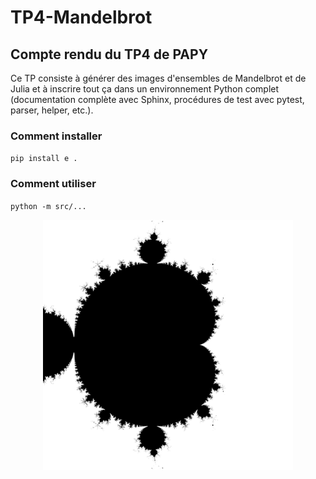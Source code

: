 # TP4-Mandelbrot
## Compte rendu du TP4 de PAPY
Ce TP consiste à générer des images d'ensembles de Mandelbrot et de Julia et à inscrire tout ça dans un environnement Python complet (documentation complète avec Sphinx, procédures de test avec pytest, parser, helper, etc.).

### Comment installer
`pip install e .`

### Comment utiliser
`python -m src/...`

<p align="center"><img src="src/mandelbrot/results/fig_mandel.png" width="400" height="400"></p>
